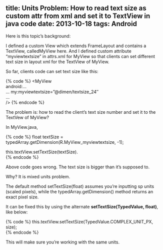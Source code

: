 title: Units Problem: How to read text size as custom attr from xml and set it to TextView in java code
date: 2013-10-18
tags: Android
---
Here is this topic’s background:

I defined a custom View which extends FrameLayout and contains a TextView, calledMyView here. And I defined custom attribute “myviewtextsize” in attrs.xml for MyView so that clients can set different text size in layout xml for the TextView of MyView.

So far, clients code can set text size like this:

{% code %}
<MyView  
     android:…  
     …
     my:myviewtextsize=”@dimen/textsize_24″  
     …  
/> 
{% endcode %}

The problem is: how to read the client’s text size number and set it to the TextVew of MyView?

<!-- more -->

In MyView.java,

{% code %}
float textSize = typedArray.getDimension(R.MyView_myviewtextsize, -1);  
  
this.textView.setTextSize(textSize).  
{% endcode %}

Above code goes wrong. The text size is bigger than it’s supposed to.

Why? It is mixed units problem.

The default method setTextSize(float) assumes you’re inputting sp units (scaled pixels), while the typedArray.getDimension() method returns an exact pixel size.

It can be fixed this by using the alternate <b>setTextSize(TypedValue, float)</b>, like below:
 
{% code %}
this.textView.setTextSize(TypedValue.COMPLEX_UNIT_PX, size);  
{% endcode %}

This will make sure you’re working with the same units.
